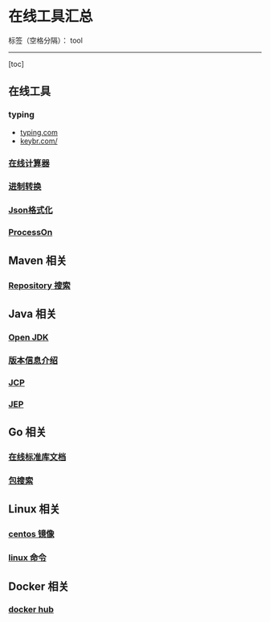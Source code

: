 ﻿# 在线工具汇总

标签（空格分隔）： tool

---

[toc]

## 在线工具

### typing

- [typing.com](https://www.typing.com/)
- [keybr.com/](https://www.keybr.com/)

### [在线计算器](https://www.123cha.com/jsq/)

### [进制转换](https://tool.lu/hexconvert/)

### [Json格式化](https://www.sojson.com/)

### [ProcessOn](https://www.processon.com/)

## Maven 相关

### [Repository 搜索](https://mvnrepository.com/)

## Java 相关

### [Open JDK](https://openjdk.java.net/)

### [版本信息介绍](https://www.jianshu.com/p/31433bcaa1a5?utm_campaign=maleskine&utm_content=note&utm_medium=seo_notes&utm_source=recommendation)

### [JCP](https://www.jcp.org/en/home/index)

### [JEP](http://openjdk.java.net/jeps/0)

## Go 相关

### [在线标准库文档](https://studygolang.com/pkgdoc)

### [包搜索](https://golang.com.cn/)

## Linux 相关

### [centos 镜像](https://www.centos.org/download/)

### [linux 命令](https://www.linuxcool.com/)

## Docker 相关

### [docker hub](https://hub.docker.com/)
